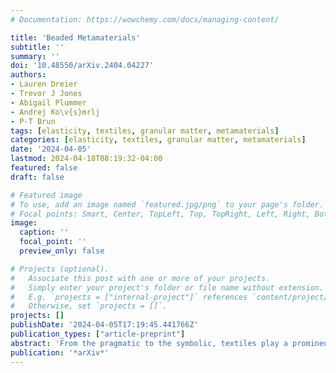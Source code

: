 ```yaml
---
# Documentation: https://wowchemy.com/docs/managing-content/

title: 'Beaded Metamaterials'
subtitle: ''
summary: ''
doi: '10.48550/arXiv.2404.04227'
authors:
- Lauren Dreier
- Trevor J Jones
- Abigail Plummer
- Andrej Ko\v{s}mrlj
- P-T Brun
tags: [elasticity, textiles, granular matter, metamaterials]
categories: [elasticity, textiles, granular matter, metamaterials]
date: '2024-04-05'
lastmod: 2024-04-18T08:19:32-04:00
featured: false
draft: false

# Featured image
# To use, add an image named `featured.jpg/png` to your page's folder.
# Focal points: Smart, Center, TopLeft, Top, TopRight, Left, Right, BottomLeft, Bottom, BottomRight.
image:
  caption: ''
  focal_point: ''
  preview_only: false

# Projects (optional).
#   Associate this post with one or more of your projects.
#   Simply enter your project's folder or file name without extension.
#   E.g. `projects = ["internal-project"]` references `content/project/deep-learning/index.md`.
#   Otherwise, set `projects = []`.
projects: []
publishDate: '2024-04-05T17:19:45.441766Z'
publication_types: ["article-preprint"]
abstract: 'From the pragmatic to the symbolic, textiles play a prominent role in some of the most demanding yet ubiquitous scenarios, such as covering the complex and dynamic geometries of the human body. Textiles are made by repeated manipulations of slender fibers into structures with emergent properties. Today, these ancient metamaterials are being examined in a new light, propelled by the idea that their geometric structures can be leveraged to engineer functional soft materials. However, per their inherent softness, textiles and other compliant materials cannot typically withstand compressive forces. This limitation hinders the transfer of soft matter's rich shape-morphing capabilities to broader research areas that require load-bearing capabilities. Here we introduce \textit{beading} as a versatile platform that links centuries of human ingenuity encoded in the world of textiles with the current demand for smart, programmable materials. By incorporating discrete rigid units, i.e. \textit{beads}, into various fiber-based assemblies, beadwork adds tunable stiffness to otherwise flaccid fabrics, creating new opportunities for textiles to become load-bearing. We select a shell-like bead design as a model experimental system and thoroughly describe how its mechanics are captured by friction, the material properties of the constituent elements, and geometry. The fundamental characterization in this study demonstrates the range of complex behaviors possible with this class of material, inspiring the application of soft matter principles to fields that ultimately demand rigidity, such as robotics and architecture.'
publication: '*arXiv*'
---
```

